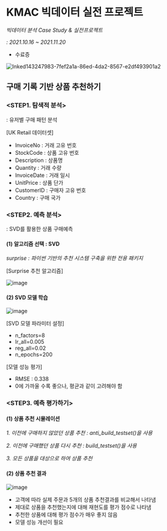 # KMAC 빅데이터 실전 프로젝트

*빅데이터 분석 Case Study & 실전프로젝트*

*: 2021.10.16 ~ 2021.11.20*

- 수료증

![Inked143247983-7fef2a1a-86ed-4da2-8567-e2df493901a2](https://user-images.githubusercontent.com/87981867/143873259-3c5a411f-6085-4d93-8924-965122f87363.jpg)


## 구매 기록 기반 상품 추천하기

### <STEP1. 탐색적 분석>

: 유저별 구매 패턴 분석

[UK Retail 데이터셋]

- InvoiceNo : 거래 고유 번호
- StockCode : 상품 고유 번호
- Description : 상품명
- Quantity : 거래 수량
- InvoiceDate : 거래 일시
- UnitPrice : 상품 단가
- CustomerID : 구매자 고유 번호
- Country : 구매 국가

### <STEP2. 예측 분석>

: SVD를 활용한 상품 구매예측

#### (1) 알고리즘 선택 : SVD

*surprise : 파이썬 기반의 추천 시스템 구축을 위한 전용 패키지*

[Surprise 추천 알고리즘]

![image](https://user-images.githubusercontent.com/87981867/143381333-e027446d-6c8f-47ff-aa4d-67f2e67aa98d.png)

#### (2) SVD 모델 학습

![image](https://user-images.githubusercontent.com/87981867/143381647-c56a311d-fa5e-4e11-8e50-62bcd251b1a1.png)

[SVD 모델 파라미터 설정]

- n_factors=8
- lr_all=0.005
- reg_all=0.02
- n_epochs=200

[모델 성능 평가]

- RMSE : 0.338
- 0에 가까울 수록 좋으나, 평균과 같이 고려해야 함

### <STEP3. 예측 평가하기>

#### (1) 상품 추천 시뮬레이션

*1. 이전에 구매하지 않았던 상품 추천 : anti_build_testset()을 사용*

*2. 이전에 구매했던 상품 다시 추천 : build_testset()을 사용*

*3. 모든 상품을 대상으로 하여 상품 추천*

#### (2) 상품 추천 결과

![image](https://user-images.githubusercontent.com/87981867/143382309-c122564a-18eb-4f9e-81e5-cfd0117e7b3c.png)

- 고객에 따라 실제 주문과 5개의 상품 추천결과를 비교해서 나타냄
- 제대로 상품을 추천했는지에 대해 재현도를 평가 점수로 나타냄
- 추천한 상품에 대해 평가 점수가 매우 좋지 않음
- 모델 성능 개선이 필요
